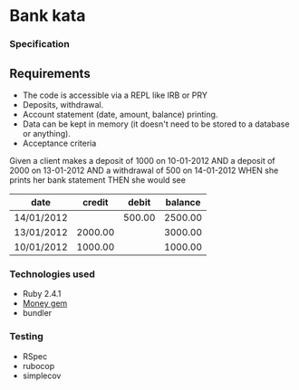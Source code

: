 # Bank kata

### Specification

## Requirements

- The code is accessible via a REPL like IRB or PRY
- Deposits, withdrawal.
- Account statement (date, amount, balance) printing.
- Data can be kept in memory (it doesn't need to be stored to a database or anything).
- Acceptance criteria


Given a client makes a deposit of 1000 on 10-01-2012
 AND a deposit of 2000 on 13-01-2012
 AND a withdrawal of 500 on 14-01-2012
 WHEN she prints her bank statement
 THEN she would see


| date | credit | debit | balance |
| --- | --- | --- | ---|
|14/01/2012 | | 500.00 | 2500.00 |
|13/01/2012 | 2000.00 | | 3000.00 |
|10/01/2012 | 1000.00 | | 1000.00 |


### Technologies used

- Ruby 2.4.1
- [Money gem](http://www.rubydoc.info/gems/money/frames)
- bundler

### Testing
- RSpec
- rubocop
- simplecov
